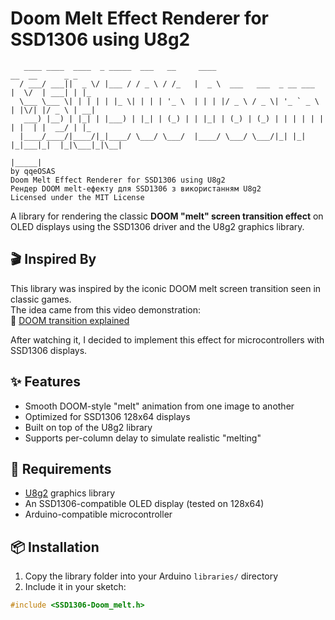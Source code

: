 # Doom Melt Effect Renderer for SSD1306 using U8g2



       ____ ____  ____  _ _____  ___   __     ____                            __  __      _ _   
      / ___/ ___||  _ \/ |___ / / _ \ / /_   |  _ \  ___   ___  _ __ ___     |  \/  | ___| | |_ 
      \___ \___ \| | | | | |_ \| | | | '_ \  | | | |/ _ \ / _ \| '_ ` _ \    | |\/| |/ _ \ | __|
       ___) |__) | |_| | |___) | |_| | (_) | | |_| | (_) | (_) | | | | | |   | |  | |  __/ | |_ 
      |____/____/|____/|_|____/ \___/ \___/  |____/ \___/ \___/|_| |_| |_|___|_|  |_|\___|_|\__|
                                                                        |_____|
    by qqeOSAS             
    Doom Melt Effect Renderer for SSD1306 using U8g2
    Рендер DOOM melt-ефекту для SSD1306 з використанням U8g2
    Licensed under the MIT License



A library for rendering the classic **DOOM "melt" screen transition effect** on OLED displays using the SSD1306 driver and the U8g2 graphics library.

## 🎬 Inspired By

This library was inspired by the iconic DOOM melt screen transition seen in classic games.  
The idea came from this video demonstration:  
🔗 [DOOM transition explained](https://www.youtube.com/watch?v=lUsCXSNhHmI)

After watching it, I decided to implement this effect for microcontrollers with SSD1306 displays.

## ✨ Features

- Smooth DOOM-style "melt" animation from one image to another
- Optimized for SSD1306 128x64 displays
- Built on top of the U8g2 library
- Supports per-column delay to simulate realistic "melting"

## 🔧 Requirements

- [U8g2](https://github.com/olikraus/u8g2) graphics library
- An SSD1306-compatible OLED display (tested on 128x64)
- Arduino-compatible microcontroller

## 📦 Installation

1. Copy the library folder into your Arduino `libraries/` directory
2. Include it in your sketch:

```cpp
#include <SSD1306-Doom_melt.h>

